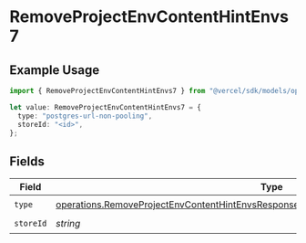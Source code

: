 # RemoveProjectEnvContentHintEnvs7

## Example Usage

```typescript
import { RemoveProjectEnvContentHintEnvs7 } from "@vercel/sdk/models/operations/removeprojectenv.js";

let value: RemoveProjectEnvContentHintEnvs7 = {
  type: "postgres-url-non-pooling",
  storeId: "<id>",
};
```

## Fields

| Field                                                                                                                                                                                            | Type                                                                                                                                                                                             | Required                                                                                                                                                                                         | Description                                                                                                                                                                                      |
| ------------------------------------------------------------------------------------------------------------------------------------------------------------------------------------------------ | ------------------------------------------------------------------------------------------------------------------------------------------------------------------------------------------------ | ------------------------------------------------------------------------------------------------------------------------------------------------------------------------------------------------ | ------------------------------------------------------------------------------------------------------------------------------------------------------------------------------------------------ |
| `type`                                                                                                                                                                                           | [operations.RemoveProjectEnvContentHintEnvsResponse200ApplicationJSONResponseBody27Type](../../models/operations/removeprojectenvcontenthintenvsresponse200applicationjsonresponsebody27type.md) | :heavy_check_mark:                                                                                                                                                                               | N/A                                                                                                                                                                                              |
| `storeId`                                                                                                                                                                                        | *string*                                                                                                                                                                                         | :heavy_check_mark:                                                                                                                                                                               | N/A                                                                                                                                                                                              |